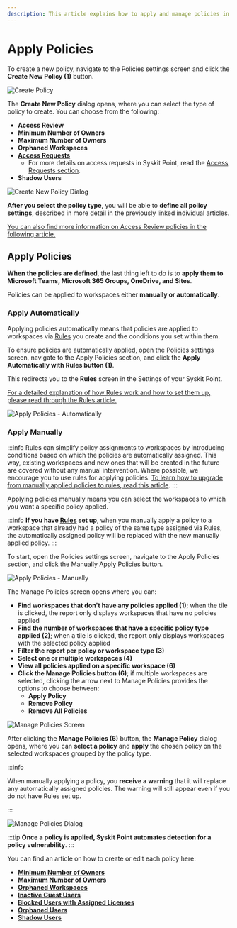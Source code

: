 ```yaml
---
description: This article explains how to apply and manage policies in Syskit Point.
---
```



# Apply Policies
To create a new policy, navigate to the Policies settings screen and click the **Create New Policy (1)** button.

![Create Policy](../../../static/img/set-up-automated-workflows-create-policy.png)

The **Create New Policy** dialog opens, where you can select the type of policy to create.
You can choose from the following:
* **Access Review**
* **Minimum Number of Owners**
* **Maximum Number of Owners**
* **Orphaned Workspaces**
* [**Access Requests**](../../governance-and-automation/access-requests/README.md)
  * For more details on access requests in Syskit Point, read the [Access Requests section](../../governance-and-automation/access-requests/README.md).
* **Shadow Users**

![Create New Policy Dialog](../../../static/img/set-up-automated-workflows-create-policy-dialog.png)

**After you select the policy type**, you will be able to **define all policy settings**, described in more detail in the previously linked individual articles. 

[You can also find more information on Access Review policies in the following article.](../permissions-review/enable-permissions-review.md)

## Apply Policies

**When the policies are defined**, the last thing left to do is to **apply them to Microsoft Teams, Microsoft 365 Groups, OneDrive, and Sites**. 

Policies can be applied to workspaces either **manually or automatically**.  

### Apply Automatically

Applying policies automatically means that policies are applied to workspaces via [Rules](../automated-workflows/policy-automation.md) you create and the conditions you set within them. 

To ensure policies are automatically applied, open the Policies settings screen, navigate to the Apply Policies section, and click the **Apply Automatically with Rules button (1)**.

This redirects you to the **Rules** screen in the Settings of your Syskit Point. 

[For a detailed explanation of how Rules work and how to set them up, please read through the Rules article.](../automated-workflows/policy-automation.md) 

![Apply Policies - Automatically](../../../static/img/set-up-automated-workflows-apply-policy-automatic.png)

### Apply Manually

:::info
Rules can simplify policy assignments to workspaces by introducing conditions based on which the policies are automatically assigned. 
This way, existing workspaces and new ones that will be created in the future are covered without any manual intervention.
Where possible, we encourage you to use rules for applying policies. 
[To learn how to upgrade from manually applied policies to rules, read this article](upgrade-to-policy-automation.md).
:::

Applying policies manually means you can select the workspaces to which you want a specific policy applied. 

:::info
**If you have [Rules](../automated-workflows/policy-automation.md) set up**, when you manually apply a policy to a workspace that already had a policy of the same type assigned via Rules, the automatically assigned policy will be replaced with the new manually applied policy. 
:::

To start, open the Policies settings screen, navigate to the Apply Policies section, and click the Manually Apply Policies button.

![Apply Policies - Manually](../../../static/img/set-up-automated-workflows-apply-policy-manual.png)

The Manage Policies screen opens where you can:
* **Find workspaces that don't have any policies applied (1)**; when the tile is clicked, the report only displays workspaces that have no policies applied
* **Find the number of workspaces that have a specific policy type applied (2)**; when a tile is clicked, the report only displays workspaces with the selected policy applied
* **Filter the report per policy or workspace type (3)**
* **Select one or multiple workspaces (4)**
* **View all policies applied on a specific workspace (6)**
* **Click the Manage Policies button (6)**; if multiple workspaces are selected, clicking the arrow next to Manage Policies provides the options to choose between:
   * **Apply Policy**
   * **Remove Policy**
   * **Remove All Policies** 

![Manage Policies Screen](../../../static/img/set-up-automated-workflows-apply-policy-report.png)

After clicking the **Manage Policies (6)** button, the **Manage Policy** dialog opens, where you can **select a policy** and **apply** the chosen policy on the selected workspaces grouped by the policy type.

:::info

When manually applying a policy, you **receive a warning** that it will replace any automatically assigned policies. The warning will still appear even if you do not have Rules set up.  

:::

![Manage Policies Dialog](../../../static/img/set-up-automated-workflows-apply-policy-dialog.png)





:::tip
**Once a policy is applied, Syskit Point automates detection for a policy vulnerability**. 
:::


You can find an article on how to create or edit each policy here:
* [**Minimum Number of Owners**](minimum-number-of-owners-admin.md)
* [**Maximum Number of Owners**](maximum-number-of-owners-admin.md)
* [**Orphaned Workspaces**](orphaned-resources-admin.md)
* [**Inactive Guest Users**](inactive-guest-users-admin.md)
* [**Blocked Users with Assigned Licenses**](blocked-users-with-licenses-admin.md)
* [**Orphaned Users**](orphaned-users-admin.md)
* [**Shadow Users**](shadow-users-admin.md)

